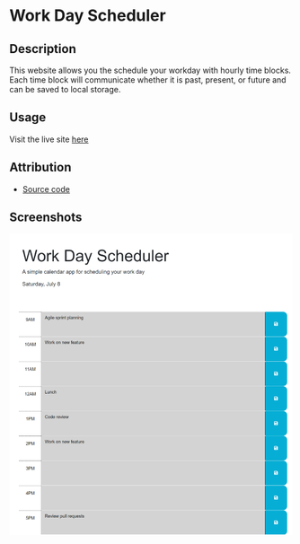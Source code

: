 # Work Day Scheduler

## Description

This website allows you the schedule your workday with hourly time blocks. Each time block will communicate whether it is past, present, or future and can be saved to local storage.

## Usage

Visit the live site [here](https://gormanbrian.github.io/work-day-scheduler/)

## Attribution

- [Source code](https://github.com/coding-boot-camp/crispy-octo-meme)

## Screenshots

![Screenshot of work day scheduler being used](./assets/images/work-day-scheduler-screenshot.png)
